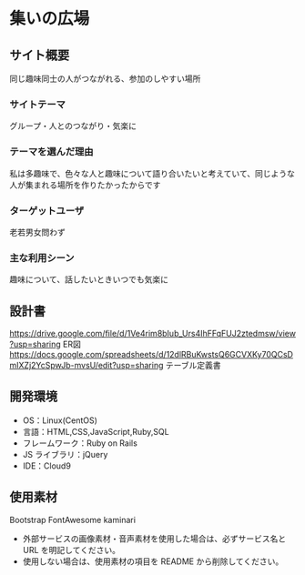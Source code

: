 # 集いの広場

## サイト概要

同じ趣味同士の人がつながれる、参加のしやすい場所

### サイトテーマ

グループ・人とのつながり・気楽に

### テーマを選んだ理由

私は多趣味で、色々な人と趣味について語り合いたいと考えていて、同じような人が集まれる場所を作りたかったからです

### ターゲットユーザ

老若男女問わず

### 主な利用シーン

趣味について、話したいときいつでも気楽に

## 設計書

https://drive.google.com/file/d/1Ve4rim8bIub_Urs4IhFFqFUJ2ztedmsw/view?usp=sharing   ER図
https://docs.google.com/spreadsheets/d/12dlRBuKwstsQ6GCVXKy70QCsDmIXZj2YcSpwJb-mvsU/edit?usp=sharing   テーブル定義書

## 開発環境

- OS：Linux(CentOS)
- 言語：HTML,CSS,JavaScript,Ruby,SQL
- フレームワーク：Ruby on Rails
- JS ライブラリ：jQuery
- IDE：Cloud9

## 使用素材

Bootstrap
FontAwesome
kaminari
- 外部サービスの画像素材・音声素材を使用した場合は、必ずサービス名と URL を明記してください。
- 使用しない場合は、使用素材の項目を README から削除してください。
